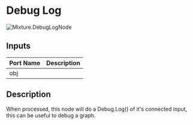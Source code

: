# Debug Log
![Mixture.DebugLogNode](../../images/Mixture.DebugLogNode.png)
## Inputs
Port Name | Description
--- | ---
obj | 


## Description
When processed, this node will do a Debug.Log() of it's connected input, this can be useful to debug a graph.

